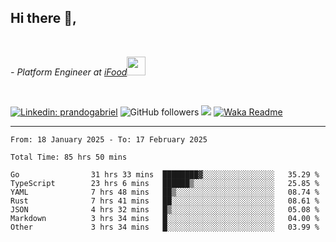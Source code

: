 <h2>Hi there  👋,</h2> </br>

<p><em>- Platform Engineer at <a href="https://www.ifood.com.br/">iFood</a><img src="https://media.giphy.com/media/WUlplcMpOCEmTGBtBW/giphy.gif" width="30"> 
</em></p></br>


[![Linkedin: prandogabriel](https://img.shields.io/badge/-prandogabriel-blue?style=flat-square&logo=Linkedin&logoColor=white&link=https://www.linkedin.com/in/prandogabriel/)](https://www.linkedin.com/in/prandogabriel)
![GitHub followers](https://img.shields.io/github/followers/prandogabriel?label=Follow&style=social)
![](https://visitor-badge.glitch.me/badge?page_id=prandogabriel.prandogabriel)
[![Waka Readme](https://github.com/prandogabriel/prandogabriel/actions/workflows/update-stats.yml.yml/badge.svg)](https://github.com/prandogabriel/prandogabriel/actions/workflows/update-stats.yml.yml)

---

<!--START_SECTION:waka-->

```golang
From: 18 January 2025 - To: 17 February 2025

Total Time: 85 hrs 50 mins

Go                31 hrs 33 mins  ████████▓░░░░░░░░░░░░░░░░   35.29 %
TypeScript        23 hrs 6 mins   ██████▒░░░░░░░░░░░░░░░░░░   25.85 %
YAML              7 hrs 48 mins   ██▒░░░░░░░░░░░░░░░░░░░░░░   08.74 %
Rust              7 hrs 41 mins   ██░░░░░░░░░░░░░░░░░░░░░░░   08.61 %
JSON              4 hrs 32 mins   █▒░░░░░░░░░░░░░░░░░░░░░░░   05.08 %
Markdown          3 hrs 34 mins   █░░░░░░░░░░░░░░░░░░░░░░░░   04.00 %
Other             3 hrs 34 mins   █░░░░░░░░░░░░░░░░░░░░░░░░   03.99 %
```

<!--END_SECTION:waka-->
